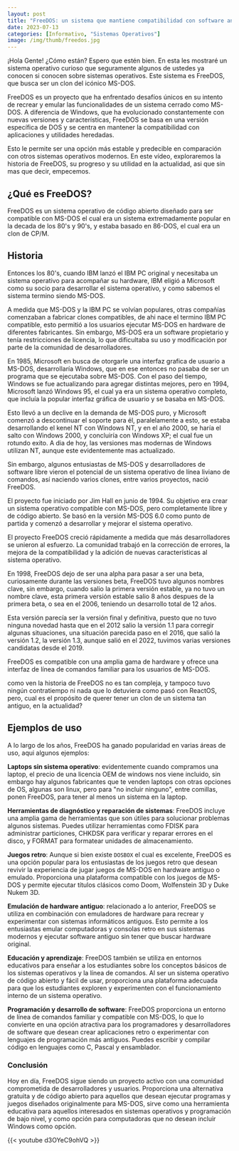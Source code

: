 ```yaml
---
layout: post
title: "FreeDOS: un sistema que mantiene compatibilidad con software antiguo"
date: 2023-07-13
categories: [Informativo, "Sistemas Operativos"]
image: /img/thumb/freedos.jpg
---
```


¡Hola Gente! ¿Cómo están? Espero que estén bien. En esta les mostraré un sistema operativo curioso que seguramente algunos de ustedes ya conocen si conocen sobre sistemas operativos. Este sistema es FreeDOS, que busca ser un clon del icónico MS-DOS.

FreeDOS es un proyecto que ha enfrentado desafíos únicos en su intento de recrear y emular las funcionalidades de un sistema cerrado como MS-DOS. A diferencia de Windows, que ha evolucionado constantemente con nuevas versiones y características, FreeDOS se basa en una versión específica
de DOS y se centra en mantener la compatibilidad con aplicaciones y utilidades heredadas.

Esto le permite ser una opción más estable y predecible en comparación con otros sistemas operativos modernos. En este vídeo, exploraremos la historia de FreeDOS, su progreso y su utilidad en la actualidad, asi que sin mas que decir, empecemos.

## ¿Qué es FreeDOS?

FreeDOS es un sistema operativo de código abierto diseñado para ser compatible con MS-DOS el cual era un sistema extremadamente popular en la decada de los 80's y 90's, y estaba basado en 86-DOS, el cual era un clon de CP/M.

## Historia

Entonces los 80's, cuando IBM lanzó el IBM PC original y necesitaba un sistema operativo para acompañar su hardware, IBM eligió a Microsoft como su socio para desarrollar el sistema operativo, y como sabemos el sistema termino siendo MS-DOS.

A medida que MS-DOS y la IBM PC se volvían populares, otras compañías comenzaban a fabricar clones compatibles, de ahi nace el termino IBM PC compatible, esto permitió a los usuarios ejecutar MS-DOS en hardware de diferentes fabricantes. Sin embargo, MS-DOS era un software propietario y tenía restricciones de licencia, lo que dificultaba su uso y modificación por parte de la comunidad de desarrolladores.

En 1985, Microsoft en busca de otorgarle una interfaz grafica de usuario a MS-DOS, desarrollaría Windows, que en ese entonces no pasaba de ser un programa que se ejecutaba sobre MS-DOS. Con el paso del tiempo, Windows se fue actualizando para agregar distintas mejores, pero en 1994, Microsoft lanzó Windows 95, el cual ya era un sistema operativo completo, que incluía la popular interfaz gráfica de usuario y se basaba en MS-DOS.

Esto llevó a un declive en la demanda de MS-DOS puro, y Microsoft comenzó a descontinuar el soporte para él, paralelamente a esto, se estaba desarrollando el kenel NT con Windows NT, y en el año 2000, se haría el salto
con Windows 2000, y concluiría con Windows XP; el cual fue un rotundo exito. A dia de hoy, las versiones mas modernas de Windows utilizan NT, aunque este evidentemente mas actualizado.

Sin embargo, algunos entusiastas de MS-DOS y desarrolladores de software libre vieron el potencial de un sistema operativo de línea liviano de comandos, así naciendo varios clones, entre varios proyectos, nació FreeDOS.

El proyecto fue iniciado por Jim Hall en junio de 1994. Su objetivo era crear un sistema operativo compatible con MS-DOS, pero completamente libre y de código abierto. Se basó en la versión MS-DOS 6.0 como punto
de partida y comenzó a desarrollar y mejorar el sistema operativo.

El proyecto FreeDOS creció rápidamente a medida que más desarrolladores se unieron al esfuerzo. La comunidad trabajó en la corrección de errores, la mejora de la compatibilidad y la adición de nuevas características al sistema operativo.

En 1998, FreeDOS dejo de ser una alpha para pasar a ser una beta, curiosamente durante las versiones beta, FreeDOS tuvo algunos nombres clave, sin embargo, cuando salio la primera versión estable, ya no tuvo un nombre clave, esta primera versión estable salio 8 años despues de la primera beta, o sea en el 2006,
teniendo un desarrollo total de 12 años.

Esta versión parecía ser la versión final y definitiva, puesto que no tuvo ninguna novedad hasta que en el 2012 salio la versión 1.1 para corregir algunas situaciones, una situación parecida paso en el 2016, que salió la versión 1.2, la versión 1.3, aunque salió en el 2022, tuvimos varias versiones candidatas desde el 2019.

FreeDOS es compatible con una amplia gama de hardware y ofrece una interfaz de línea de comandos familiar para los usuarios de MS-DOS. 

como ven la historia de FreeDOS no es tan compleja, y tampoco tuvo ningún contratiempo ni nada que lo detuviera como pasó con ReactOS, pero, cual es el propósito de querer tener un clon de un sistema tan antiguo, en la actualidad?

## Ejemplos de uso

A lo largo de los años, FreeDOS ha ganado popularidad en varias áreas de uso, aqui algunos ejemplos:

**Laptops sin sistema operativo**: evidentemente cuando compramos una laptop, el precio de una licencia OEM de windows nos viene incluido, sin embargo hay algunos fabricantes que te venden laptops con otras opciones de OS, algunas son linux, pero para "no incluir ninguno", entre comillas, ponen FreeDOS, para tener al menos un sistema en la laptop.

**Herramientas de diagnóstico y reparación de sistemas**: FreeDOS incluye una amplia gama de herramientas que son útiles para solucionar problemas algunos sistemas. Puedes utilizar herramientas como FDISK para administrar particiones, CHKDSK para verificar y reparar errores en el disco, y FORMAT para formatear unidades de almacenamiento.

**Juegos retro**: Aunque si bien existe `DOSBOX` el cual es excelente, FreeDOS es una opción popular para los entusiastas de los juegos retro que desean revivir la experiencia de jugar juegos de MS-DOS en hardware antiguo o emulado. Proporciona una plataforma compatible con los juegos de MS-DOS y permite ejecutar títulos clásicos como Doom, Wolfenstein 3D y Duke Nukem 3D.

 **Emulación de hardware antiguo**: relacionado a lo anterior, FreeDOS se utiliza en combinación con emuladores de hardware para recrear y experimentar con sistemas informáticos antiguos. Esto permite a los entusiastas emular computadoras y consolas retro en sus sistemas modernos y ejecutar software antiguo sin tener que
buscar hardware original.

**Educación y aprendizaje**: FreeDOS también se utiliza en entornos educativos para enseñar a los estudiantes sobre los conceptos básicos de los sistemas operativos y la línea de comandos. Al ser un sistema operativo de código abierto y fácil de usar, proporciona una plataforma adecuada para que los estudiantes exploren y experimenten con el funcionamiento interno de un sistema operativo.

**Programación y desarrollo de software**: FreeDOS proporciona un entorno de línea de comandos familiar y compatible con MS-DOS, lo que lo convierte en una opción atractiva para los programadores y desarrolladores de software que desean crear aplicaciones retro o experimentar con lenguajes de programación más antiguos. Puedes escribir y compilar código en lenguajes como C, Pascal y ensamblador. 

### Conclusión

Hoy en día, FreeDOS sigue siendo un proyecto activo con una comunidad comprometida de desarrolladores y usuarios. Proporciona una alternativa gratuita y de código abierto para aquellos que desean ejecutar programas y juegos diseñados originalmente para MS-DOS, sirve como una herramienta educativa para aquellos interesados en sistemas operativos y programación de bajo nivel, y como opción para computadoras que no desean incluir Windows como opción.

{{< youtube d3OYeC9ohVQ >}}